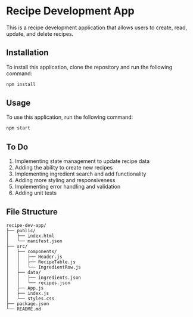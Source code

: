 # Recipe Development App

This is a recipe development application that allows users to create, read, update, and delete recipes.

## Installation

To install this application, clone the repository and run the following command:

```bash
npm install
```

## Usage

To use this application, run the following command:

```bash
npm start
```

## To Do

1. Implementing state management to update recipe data
2. Adding the ability to create new recipes
3. Implementing ingredient search and add functionality
4. Adding more styling and responsiveness
5. Implementing error handling and validation
6. Adding unit tests

## File Structure

```
recipe-dev-app/
├── public/
│   ├── index.html
│   └── manifest.json
├── src/
│   ├── components/
│   │   ├── Header.js
│   │   ├── RecipeTable.js
│   │   └── IngredientRow.js
│   ├── data/
│   │   ├── ingredients.json
│   │   └── recipes.json
│   ├── App.js
│   ├── index.js
│   └── styles.css
├── package.json
└── README.md
```
